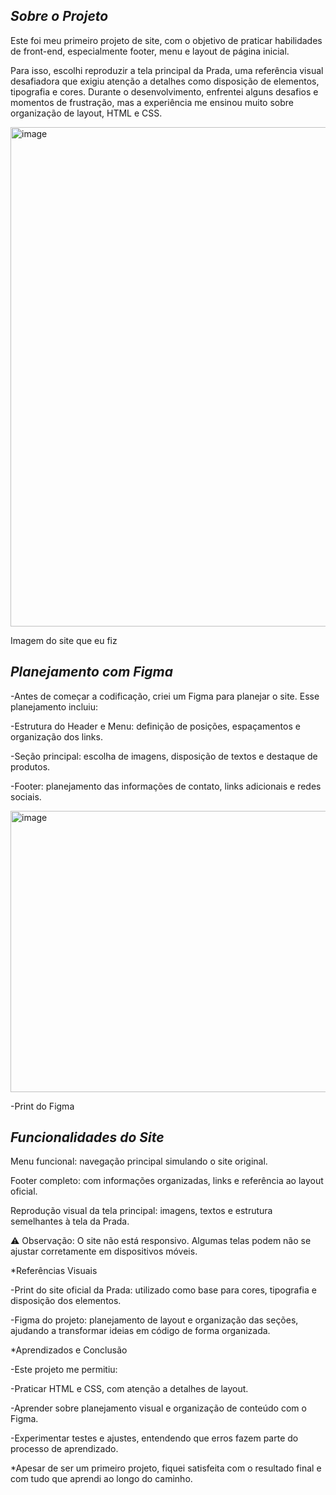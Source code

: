 *Sobre o Projeto*
----------------------

Este foi meu primeiro projeto de site, com o objetivo de praticar habilidades de front-end, especialmente footer, menu e layout de página inicial.

Para isso, escolhi reproduzir a tela principal da Prada, uma referência visual desafiadora que exigiu atenção a detalhes como disposição de elementos, tipografia e cores. Durante o desenvolvimento, enfrentei alguns desafios e momentos de frustração, mas a experiência me ensinou muito sobre organização de layout, HTML e CSS.

<img width="1898" height="799" alt="image" src="https://github.com/user-attachments/assets/9cc086d3-b417-48ba-9ebd-426fe7d48dbd" />

Imagem do site que eu fiz

*Planejamento com Figma*
--------------------

-Antes de começar a codificação, criei um Figma para planejar o site. Esse planejamento incluiu:

-Estrutura do Header e Menu: definição de posições, espaçamentos e organização dos links.

-Seção principal: escolha de imagens, disposição de textos e destaque de produtos.

-Footer: planejamento das informações de contato, links adicionais e redes sociais.

<img width="944" height="450" alt="image" src="https://github.com/user-attachments/assets/acd983af-c0a3-43ba-9009-a72606b30e39" />

-Print do Figma

*Funcionalidades do Site*
-------------------

Menu funcional: navegação principal simulando o site original.

Footer completo: com informações organizadas, links e referência ao layout oficial.

Reprodução visual da tela principal: imagens, textos e estrutura semelhantes à tela da Prada.

⚠️ Observação: O site não está responsivo. Algumas telas podem não se ajustar corretamente em dispositivos móveis.

*Referências Visuais

-Print do site oficial da Prada: utilizado como base para cores, tipografia e disposição dos elementos.

-Figma do projeto: planejamento de layout e organização das seções, ajudando a transformar ideias em código de forma organizada.

*Aprendizados e Conclusão

-Este projeto me permitiu:

-Praticar HTML e CSS, com atenção a detalhes de layout.

-Aprender sobre planejamento visual e organização de conteúdo com o Figma.

-Experimentar testes e ajustes, entendendo que erros fazem parte do processo de aprendizado.

*Apesar de ser um primeiro projeto, fiquei satisfeita com o resultado final e com tudo que aprendi ao longo do caminho.
